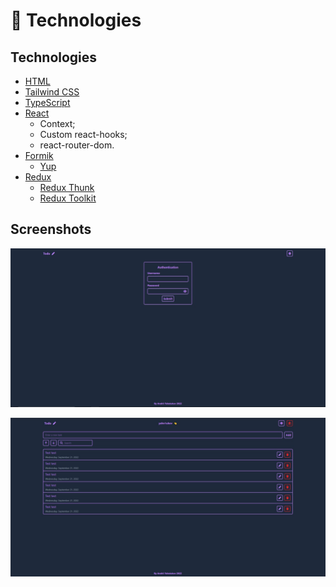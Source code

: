 # 📃 Technologies

## Technologies

- [HTML](https://developer.mozilla.org/en-US/docs/Web/HTML)
- [Tailwind CSS](https://tailwindcss.com/)
- [TypeScript](https://www.typescriptlang.org/docs/)
- [React](https://reactjs.org/docs/getting-started.html)
  - Context;
  - Custom react-hooks;
  - react-router-dom.
- [Formik](https://formik.org/docs/overview)
  - [Yup](https://formik.org/docs/guides/validation)
- [Redux](https://redux.js.org/usage/)
  - [Redux Thunk](https://redux.js.org/usage/writing-logic-thunks)
  - [Redux Toolkit](https://redux.js.org/introduction/installation#redux-toolkit)

## Screenshots

![auth-page](./screenshots/auth-page.jpg)

![todo-page](./screenshots/todo-page.jpg)

